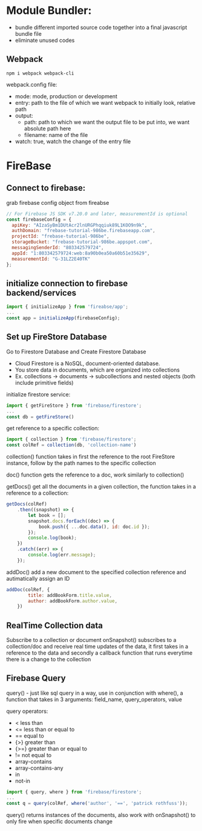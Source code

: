 # Module Bundler:
- bundle different imported source code together into a final javascript bundle file
- eliminate unused codes 

## Webpack
```
npm i webpack webpack-cli
```
webpack.config file:
- mode: mode, production or development
- entry: path to the file of which we want webpack to initially look, relative path
- output: 
    - path: path to which we want the output file to be put into, we want absolute path here
    - filename: name of the file
- watch: true, watch the change of the entry file

# FireBase
## Connect to firebase:
grab firebase config object from fireabse
```javascript
// For Firebase JS SDK v7.20.0 and later, measurementId is optional
const firebaseConfig = {
  apiKey: "AIzaSyBm1DUtAcr2lnURGPhqqiuk89L1KOO9n9k",
  authDomain: "frebase-tutorial-986be.firebaseapp.com",
  projectId: "frebase-tutorial-986be",
  storageBucket: "frebase-tutorial-986be.appspot.com",
  messagingSenderId: "803342579724",
  appId: "1:803342579724:web:8a90b0ea50a60b51e35629",
  measurementId: "G-31LZ2E40TK"
};
```
## initialize connection to firebase backend/services
```javascript
import { initializeApp } from 'fireabse/app';
...
const app = initializeApp(firebaseConfig);
```

## Set up FireStore Database
Go to Firestore Database and Create Firestore Database
- Cloud Firestore is a NoSQL, document-oriented database.
- You store data in documents, which are organized into collections
- Ex. collections -> documents -> subcollections and nested objects (both include primitive fields)

initialize firestore service:
```javascript
import { getFireStore } from 'firebase/firestore';
...
const db = getFireStore()
```

get reference to a specific collection:
```javascript
import { collection } from 'firebase/firestore';
const colRef = collection(db, 'collection-name')
```
collection() function takes in first the reference to the root FireStore instance, follow by the path names to the specific collection

doc() function gets the reference to a doc, work similarly to collection()

getDocs() get all the documents in a given collection, the function takes in a reference to a collection:
```javascript
getDocs(colRef)
    .then((snapshot) => {
        let book = [];
        snapshot.docs.forEach((doc) => {
            book.push({ ...doc.data(), id: doc.id });
        });
        console.log(book);
    })
    .catch((err) => {
        console.log(err.message);
    });
```

addDoc() add a new document to the specified collection reference and autimatically assign an ID
```javascript
addDoc(colRef, {
        title: addBookForm.title.value,
        author: addBookForm.author.value,
    })
```

## RealTime Collection data
Subscribe to a collection or document
onSnapshot() subscribes to a collection/doc and receive real time updates of the data, it first takes in a reference to the data and secondly a callback function that runs everytime there is a change to the collection

## Firebase Query
query() - just like sql query in a way, use in conjunction with where(), a function that takes in 3 arguments: field_name, query_operators, value

query operators:
- < less than
- <= less than or equal to
- == equal to
- {>} greater than
- {>=} greater than or equal to
- != not equal to
- array-contains
- array-contains-any
- in
- not-in
```javascript
import { query, where } from 'firebase/firestore';
...
const q = query(colRef, where('author', '==', 'patrick rothfuss'));
```
query() returns instances of the documents, also work with onSnapshot() to only fire when specific documents change
